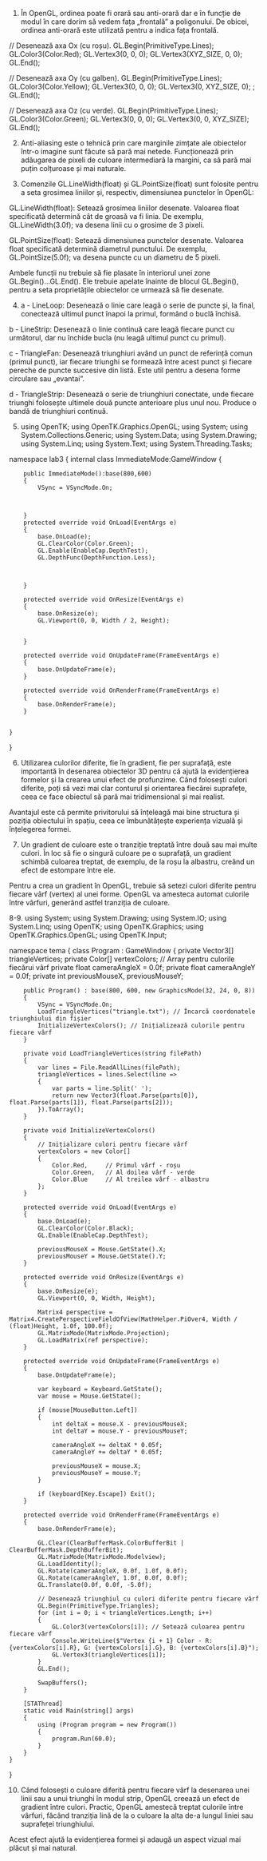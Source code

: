 1. În OpenGL, ordinea poate fi orară sau anti-orară dar e în funcție de modul în care dorim să vedem fața „frontală” a poligonului. De obicei, ordinea anti-orară este utilizată pentru a indica fața frontală.

// Desenează axa Ox (cu roșu).
GL.Begin(PrimitiveType.Lines);
GL.Color3(Color.Red);
GL.Vertex3(0, 0, 0);
GL.Vertex3(XYZ_SIZE, 0, 0);
GL.End();

// Desenează axa Oy (cu galben).
GL.Begin(PrimitiveType.Lines);
GL.Color3(Color.Yellow);
GL.Vertex3(0, 0, 0);
GL.Vertex3(0, XYZ_SIZE, 0); ;
GL.End();

// Desenează axa Oz (cu verde).
GL.Begin(PrimitiveType.Lines);
GL.Color3(Color.Green);
GL.Vertex3(0, 0, 0);
GL.Vertex3(0, 0, XYZ_SIZE);
GL.End();

2. Anti-aliasing este o tehnică prin care marginile zimțate ale obiectelor într-o imagine sunt făcute să pară mai netede. Funcționează prin adăugarea de pixeli de culoare intermediară la margini, ca să pară mai puțin colțuroase și mai naturale.

3. Comenzile GL.LineWidth(float) și GL.PointSize(float) sunt folosite pentru a seta grosimea liniilor și, respectiv, dimensiunea punctelor în OpenGL:

GL.LineWidth(float): Setează grosimea liniilor desenate. Valoarea float specificată determină cât de groasă va fi linia. De exemplu, GL.LineWidth(3.0f); va desena linii cu o grosime de 3 pixeli.

GL.PointSize(float): Setează dimensiunea punctelor desenate. Valoarea float specificată determină diametrul punctului. De exemplu, GL.PointSize(5.0f); va desena puncte cu un diametru de 5 pixeli.

Ambele funcții nu trebuie să fie plasate în interiorul unei zone GL.Begin()...GL.End(). Ele trebuie apelate înainte de blocul GL.Begin(), pentru a seta proprietățile obiectelor ce urmează să fie desenate.

4.  a - LineLoop: Desenează o linie care leagă o serie de puncte și, la final, conectează ultimul punct înapoi la primul, formând o buclă închisă.

b - LineStrip: Desenează o linie continuă care leagă fiecare punct cu următorul, dar nu închide bucla (nu leagă ultimul punct cu primul).

c - TriangleFan: Desenează triunghiuri având un punct de referință comun (primul punct), iar fiecare triunghi se formează între acest punct și fiecare pereche de puncte succesive din listă. Este util pentru a desena forme circulare sau „evantai”.

d - TriangleStrip: Desenează o serie de triunghiuri conectate, unde fiecare triunghi folosește ultimele două puncte anterioare plus unul nou. Produce o bandă de triunghiuri continuă.

5.  using OpenTK;
    using OpenTK.Graphics.OpenGL;
    using System;
    using System.Collections.Generic;
    using System.Data;
    using System.Drawing;
    using System.Linq;
    using System.Text;
    using System.Threading.Tasks;

namespace lab3
{
internal class ImmediateMode:GameWindow
{

        public ImmediateMode():base(800,600)
        {
            VSync = VSyncMode.On;



        }
        protected override void OnLoad(EventArgs e)
        {
            base.OnLoad(e);
            GL.ClearColor(Color.Green);
            GL.Enable(EnableCap.DepthTest);
            GL.DepthFunc(DepthFunction.Less);



        }

        protected override void OnResize(EventArgs e)
        {
            base.OnResize(e);
            GL.Viewport(0, 0, Width / 2, Height);


        }

        protected override void OnUpdateFrame(FrameEventArgs e)
        {
            base.OnUpdateFrame(e);
        }

        protected override void OnRenderFrame(FrameEventArgs e)
        {
            base.OnRenderFrame(e);
        }


    }

}

6. Utilizarea culorilor diferite, fie în gradient, fie per suprafață, este importantă în desenarea obiectelor 3D pentru că ajută la evidențierea formelor și la crearea unui efect de profunzime. Când folosești culori diferite, poți să vezi mai clar conturul și orientarea fiecărei suprafețe, ceea ce face obiectul să pară mai tridimensional și mai realist.

Avantajul este că permite privitorului să înțeleagă mai bine structura și poziția obiectului în spațiu, ceea ce îmbunătățește experiența vizuală și înțelegerea formei.

7. Un gradient de culoare este o tranziție treptată între două sau mai multe culori. În loc să fie o singură culoare pe o suprafață, un gradient schimbă culoarea treptat, de exemplu, de la roșu la albastru, creând un efect de estompare între ele.

Pentru a crea un gradient în OpenGL, trebuie să setezi culori diferite pentru fiecare vârf (vertex) al unei forme. OpenGL va amesteca automat culorile între vârfuri, generând astfel tranziția de culoare.

8-9.
using System;
using System.Drawing;
using System.IO;
using System.Linq;
using OpenTK;
using OpenTK.Graphics;
using OpenTK.Graphics.OpenGL;
using OpenTK.Input;

namespace tema
{
class Program : GameWindow
{
private Vector3[] triangleVertices;
private Color[] vertexColors; // Array pentru culorile fiecărui vârf
private float cameraAngleX = 0.0f;
private float cameraAngleY = 0.0f;
private int previousMouseX, previousMouseY;

        public Program() : base(800, 600, new GraphicsMode(32, 24, 0, 8))
        {
            VSync = VSyncMode.On;
            LoadTriangleVertices("triangle.txt"); // Încarcă coordonatele triunghiului din fișier
            InitializeVertexColors(); // Inițializează culorile pentru fiecare vârf
        }

        private void LoadTriangleVertices(string filePath)
        {
            var lines = File.ReadAllLines(filePath);
            triangleVertices = lines.Select(line =>
            {
                var parts = line.Split(' ');
                return new Vector3(float.Parse(parts[0]), float.Parse(parts[1]), float.Parse(parts[2]));
            }).ToArray();
        }

        private void InitializeVertexColors()
        {
            // Inițializare culori pentru fiecare vârf
            vertexColors = new Color[]
            {
                Color.Red,     // Primul vârf - roșu
                Color.Green,   // Al doilea vârf - verde
                Color.Blue     // Al treilea vârf - albastru
            };
        }

        protected override void OnLoad(EventArgs e)
        {
            base.OnLoad(e);
            GL.ClearColor(Color.Black);
            GL.Enable(EnableCap.DepthTest);

            previousMouseX = Mouse.GetState().X;
            previousMouseY = Mouse.GetState().Y;
        }

        protected override void OnResize(EventArgs e)
        {
            base.OnResize(e);
            GL.Viewport(0, 0, Width, Height);

            Matrix4 perspective = Matrix4.CreatePerspectiveFieldOfView(MathHelper.PiOver4, Width / (float)Height, 1.0f, 100.0f);
            GL.MatrixMode(MatrixMode.Projection);
            GL.LoadMatrix(ref perspective);
        }

        protected override void OnUpdateFrame(FrameEventArgs e)
        {
            base.OnUpdateFrame(e);

            var keyboard = Keyboard.GetState();
            var mouse = Mouse.GetState();

            if (mouse[MouseButton.Left])
            {
                int deltaX = mouse.X - previousMouseX;
                int deltaY = mouse.Y - previousMouseY;

                cameraAngleX += deltaX * 0.05f;
                cameraAngleY += deltaY * 0.05f;

                previousMouseX = mouse.X;
                previousMouseY = mouse.Y;
            }

            if (keyboard[Key.Escape]) Exit();
        }

        protected override void OnRenderFrame(FrameEventArgs e)
        {
            base.OnRenderFrame(e);

            GL.Clear(ClearBufferMask.ColorBufferBit | ClearBufferMask.DepthBufferBit);
            GL.MatrixMode(MatrixMode.Modelview);
            GL.LoadIdentity();
            GL.Rotate(cameraAngleX, 0.0f, 1.0f, 0.0f);
            GL.Rotate(cameraAngleY, 1.0f, 0.0f, 0.0f);
            GL.Translate(0.0f, 0.0f, -5.0f);

            // Desenează triunghiul cu culori diferite pentru fiecare vârf
            GL.Begin(PrimitiveType.Triangles);
            for (int i = 0; i < triangleVertices.Length; i++)
            {
                GL.Color3(vertexColors[i]); // Setează culoarea pentru fiecare vârf
                Console.WriteLine($"Vertex {i + 1} Color - R: {vertexColors[i].R}, G: {vertexColors[i].G}, B: {vertexColors[i].B}");
                GL.Vertex3(triangleVertices[i]);
            }
            GL.End();

            SwapBuffers();
        }

        [STAThread]
        static void Main(string[] args)
        {
            using (Program program = new Program())
            {
                program.Run(60.0);
            }
        }
    }

}

10. Când folosești o culoare diferită pentru fiecare vârf la desenarea unei linii sau a unui triunghi în modul strip, OpenGL creează un efect de gradient între culori. Practic, OpenGL amestecă treptat culorile între vârfuri, făcând tranziția lină de la o culoare la alta de-a lungul liniei sau suprafeței triunghiului.

Acest efect ajută la evidențierea formei și adaugă un aspect vizual mai plăcut și mai natural.
